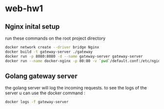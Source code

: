 # web-hw1
## Nginx inital setup 
run these commands on the root project directory
```bash
docker network create --driver bridge Nginx
docker build -t gateway-server ./gateway
docker run -p 8080:8080 -d --name gateway-server gateway-server
docker run --name docker-nginx -p 80:80 -v `pwd`/default.conf:/etc/nginx/conf.d/default.conf -d nginx
```

## Golang gateway server
the golang server will log the incoming requests.
to see the logs of the server u can use the docker command :
```bash
docker logs -f gateway-server
```